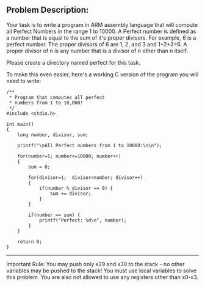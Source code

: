 Problem Description:
---
Your task is to write a program in ARM assembly language that will compute all Perfect Numbers in the range 1 to 10000. A Perfect number is defined as a number that is equal to the sum of it's proper divisors. For example, 6 is a perfect number. The proper divisors of 6 are 1, 2, and 3 and 1+2+3=6. A proper divisor of n is any number that is a divisor of n other than n itself.

Please create a directory named perfect for this task.

To make this even easier, here's a working C version of the program you will need to write:

```
/**
 * Program that computes all perfect 
 * numbers from 1 to 10,000!
 */
#include <stdio.h>

int main()
{
    long number, divisor, sum;
    
    printf("\nAll Perfect numbers from 1 to 10000:\n\n");

    for(number=1; number<=10000; number++)
    {
        sum = 0;

        for(divisor=1;  divisor<number; divisor++) 
        {
            if(number % divisor == 0) {
                sum += divisor;
            }
        }

        if(number == sum) {
            printf("Perfect: %d\n", number);
        }
    }
    
    return 0;
}
```

-------------------------------------------------------------------

Important Rule:
You may push only x29 and x30 to the stack - no other variables may be pushed to the stack! You must use local variables to solve this problem.
You are also not allowed to use any registers other than x0-x3.

